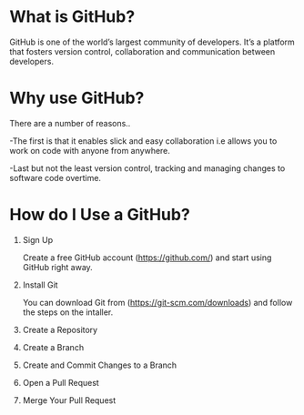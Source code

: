 # What is GitHub?
GitHub is one of the world’s largest community of developers. It’s a platform that fosters version control, collaboration and communication between developers.

# Why use GitHub?
There are a number of reasons..

  -The first is that it enables slick and easy collaboration i.e allows you to work on code with anyone from anywhere.

  -Last but not the least version control, tracking and managing changes to software code overtime.

# How do I Use a GitHub?
1. Sign Up

    Create a free GitHub account (https://github.com/) and start using GitHub right away.
2. Install Git

    You can download Git from (https://git-scm.com/downloads) and follow the steps on the intaller.
3. Create a Repository
4. Create a Branch
5. Create and Commit Changes to a Branch
6. Open a Pull Request
7. Merge Your Pull Request
